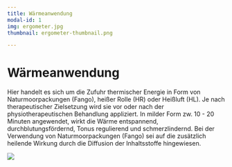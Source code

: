 ```yaml
---
title: Wärmeanwendung
modal-id: 1
img: ergometer.jpg
thumbnail: ergometer-thumbnail.png

---
```


# Wärmeanwendung

Hier handelt es sich um die Zufuhr thermischer Energie in Form von Naturmoorpackungen (Fango), heißer Rolle (HR) oder Heißluft (HL). Je nach therapeutischer Zielsetzung wird sie vor oder nach der physiotherapeutischen Behandlung appliziert. In milder Form  zw. 10 -  20 Minuten angewendet, wirkt die Wärme entspannend, durchblutungsfördernd, Tonus regulierend und schmerzlindernd. Bei der Verwendung von Naturmoorpackungen (Fango) sei auf die zusätzlich heilende Wirkung durch die Diffusion der Inhaltsstoffe hingewiesen.

![](/assets/thumb/towels_1.jpg)
